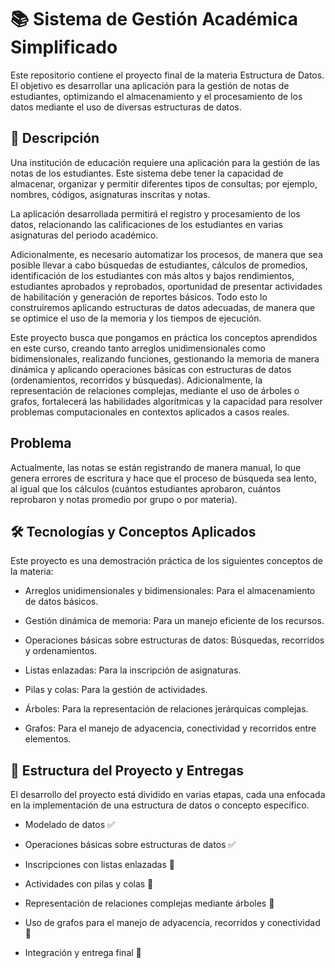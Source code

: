 # 📚 Sistema de Gestión Académica Simplificado

Este repositorio contiene el proyecto final de la materia Estructura de Datos. El objetivo es desarrollar una aplicación para la gestión de notas de estudiantes, optimizando el almacenamiento y el procesamiento de los datos mediante el uso de diversas estructuras de datos.

## 📝 Descripción
Una institución de educación requiere una aplicación para la gestión de las notas de los estudiantes. Este sistema debe tener la capacidad de almacenar, organizar y permitir diferentes tipos de consultas; por ejemplo, nombres, códigos, asignaturas inscritas y notas. 

La aplicación desarrollada permitirá el registro y procesamiento de los datos, relacionando las calificaciones de los estudiantes en varias asignaturas del periodo académico.

Adicionalmente, es necesario automatizar los procesos, de manera que sea posible llevar a cabo búsquedas de estudiantes, cálculos de promedios, identificación de los estudiantes con más altos y bajos rendimientos, estudiantes aprobados y reprobados, oportunidad de presentar actividades de habilitación y generación de reportes básicos. Todo esto lo construiremos aplicando estructuras de datos adecuadas, de manera que se optimice el uso de la memoria y los tiempos de ejecución.

Este proyecto busca que pongamos en práctica los conceptos aprendidos en este curso, creando tanto arreglos unidimensionales como bidimensionales, realizando funciones, gestionando la memoria de manera dinámica y aplicando operaciones básicas con estructuras de datos (ordenamientos, recorridos y búsquedas). Adicionalmente, la representación de relaciones complejas, mediante el uso de árboles o grafos, fortalecerá las habilidades algorítmicas y la capacidad para resolver problemas computacionales en contextos aplicados a casos reales.

## Problema
Actualmente, las notas se están registrando de manera manual, lo que genera errores de escritura y hace que el proceso de búsqueda sea lento, al igual que los cálculos (cuántos estudiantes aprobaron, cuántos reprobaron y notas promedio por grupo o por materia).

## 🛠️ Tecnologías y Conceptos Aplicados
Este proyecto es una demostración práctica de los siguientes conceptos de la materia:

* Arreglos unidimensionales y bidimensionales: Para el almacenamiento de datos básicos.

* Gestión dinámica de memoria: Para un manejo eficiente de los recursos.

* Operaciones básicas sobre estructuras de datos: Búsquedas, recorridos y ordenamientos.

* Listas enlazadas: Para la inscripción de asignaturas.

* Pilas y colas: Para la gestión de actividades.

* Árboles: Para la representación de relaciones jerárquicas complejas.

* Grafos: Para el manejo de adyacencia, conectividad y recorridos entre elementos.

## 📅 Estructura del Proyecto y Entregas
El desarrollo del proyecto está dividido en varias etapas, cada una enfocada en la implementación de una estructura de datos o concepto específico.

* Modelado de datos ✅

* Operaciones básicas sobre estructuras de datos ✅

* Inscripciones con listas enlazadas 🚧

* Actividades con pilas y colas 🚧

* Representación de relaciones complejas mediante árboles 🚧

* Uso de grafos para el manejo de adyacencia, recorridos y conectividad 🚧

* Integración y entrega final 🚧
